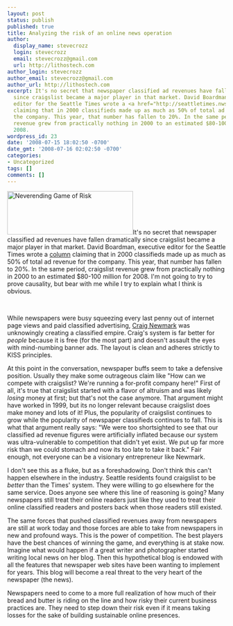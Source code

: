 ```yaml
---
layout: post
status: publish
published: true
title: Analyzing the risk of an online news operation
author:
  display_name: stevecrozz
  login: stevecrozz
  email: stevecrozz@gmail.com
  url: http://lithostech.com
author_login: stevecrozz
author_email: stevecrozz@gmail.com
author_url: http://lithostech.com
excerpt: It's no secret that newspaper classified ad revenues have fallen dramatically
  since craigslist became a major player in that market. David Boardman, executive
  editor for the Seattle Times wrote a <a href="http://seattletimes.nwsource.com/html/localnews/2004423461_boardman18.html">column</a>
  claiming that in 2000 classifieds made up as much as 50% of total ad revenue for
  the company. This year, that number has fallen to 20%. In the same period, craigslist
  revenue grew from practically nothing in 2000 to an estimated $80-100 million for
  2008.
wordpress_id: 23
date: '2008-07-15 18:02:50 -0700'
date_gmt: '2008-07-16 02:02:50 -0700'
categories:
- Uncategorized
tags: []
comments: []
---
```

<p><a href="http://www.flickr.com/photos/dietpoison/94326793"><img src="http://lithostech.com/wp-content/uploads/2008/07/4136613234_dc76ee0d99_o-290x100.jpg" alt="Neverending Game of Risk" width="290" height="100" class="alignleft size-medium wp-image-560" /></a>It's no secret that newspaper classified ad revenues have fallen dramatically since craigslist became a major player in that market. David Boardman, executive editor for the Seattle Times wrote a <a href="http://seattletimes.nwsource.com/html/localnews/2004423461_boardman18.html">column</a> claiming that in 2000 classifieds made up as much as 50% of total ad revenue for the company. This year, that number has fallen to 20%. In the same period, craigslist revenue grew from practically nothing in 2000 to an estimated $80-100 million for 2008. I'm not going to try to prove causality, but bear with me while I try to explain what I think is obvious.</p><br />
<a id="more"></a><a id="more-23"></a></p>
<p>While newspapers were busy squeezing every last penny out of internet page views and paid classified advertising, <a href="http://en.wikipedia.org/wiki/Craig_Newmark">Craig Newmark</a> was unknowingly creating a classified empire. Craig's system is far better for <i>people</i> because it is free (for the most part) and doesn't assault the eyes with mind-numbing banner ads. The layout is clean and adheres strictly to KISS principles.</p></p>
<p>At this point in the conversation, newspaper buffs seem to take a defensive position. Usually they make some outrageous claim like "How can we compete with craigslist? We're running a for-profit company here!" First of all, it's true that craigslist started with a flavor of altruism and was likely <i>losing</i> money at first; but that's not the case anymore. That argument might have worked in 1999, but its no longer relevant because craigslist does make money and lots of it! Plus, the popularity of craigslist continues to grow while the popularity of newspaper classifieds continues to fall. This is what that argument really says: "We were too shortsighted to see that our classified ad revenue figures were artificially inflated because our system was ultra-vulnerable to competition that didn't yet exist. We put up far more risk than we could stomach and now its too late to take it back." Fair enough, not everyone can be a visionary entrepreneur like Newmark.</p></p>
<p>I don't see this as a fluke, but as a foreshadowing. Don't think this can't happen elsewhere in the industry. Seattle residents found craigslist to be <i>better</i> than the Times' system. They were willing to go elsewhere for the same service. Does anyone see where this line of reasoning is going? Many newspapers still treat their online readers just like they used to treat their online classified readers and posters back when those readers still existed.</p></p>
<p>The same forces that pushed classified revenues away from newspapers are still at work today and those forces are able to take from newspapers in new and profound ways. This is the power of competition. The best players have the best chances of winning the game, and everything is at stake now. Imagine what would happen if a great writer and photographer started writing local news on her blog. Then this hypothetical blog is endowed with all the features that newspaper web sites have been wanting to implement for years. This blog will become a real threat to the very heart of the newspaper (the news).</p></p>
<p>Newspapers need to come to a more full realization of how much of their bread and butter is riding on the line and how risky their current business practices are. They need to step down their risk even if it means taking losses for the sake of building sustainable online presences.</p></p>

